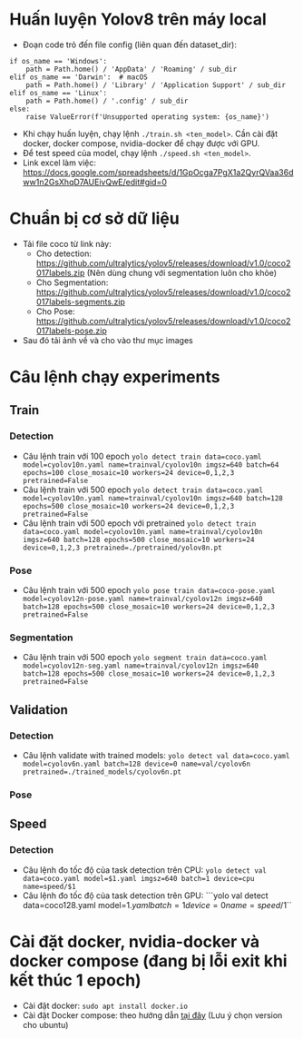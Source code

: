 <!---# Ultralytics YOLO 🚀, AGPL-3.0 license
# COCO 2017 dataset http://cocodataset.org by Microsoft
# Example usage: yolo train data=coco.yaml
# parent
# ├── ultralytics
# └── datasets
#     └── coco  ← downloads here (20.1 GB)-->
# Huấn luyện Yolov8 trên máy local

- Đoạn code trỏ đến file config (liên quan đến dataset_dir):
```
if os_name == 'Windows':
    path = Path.home() / 'AppData' / 'Roaming' / sub_dir
elif os_name == 'Darwin':  # macOS
    path = Path.home() / 'Library' / 'Application Support' / sub_dir
elif os_name == 'Linux':
    path = Path.home() / '.config' / sub_dir
else:
    raise ValueError(f'Unsupported operating system: {os_name}')
```
- Khi chạy huấn luyện, chạy lệnh ```./train.sh <ten_model>```. Cần cài đặt docker, docker compose, nvidia-docker để chạy được với GPU.
- Để test speed của model, chạy lệnh ```./speed.sh <ten_model>```.
- Link excel làm việc: https://docs.google.com/spreadsheets/d/1GpOcga7PgX1a2QyrQVaa36dww1n2GsXhqD7AUEivQwE/edit#gid=0

# Chuẩn bị cơ sở dữ liệu
- Tải file coco từ link này:
    - Cho detection: https://github.com/ultralytics/yolov5/releases/download/v1.0/coco2017labels.zip (Nên dùng chung với segmentation luôn cho khỏe)
    - Cho Segmentation: https://github.com/ultralytics/yolov5/releases/download/v1.0/coco2017labels-segments.zip
    - Cho Pose: https://github.com/ultralytics/yolov5/releases/download/v1.0/coco2017labels-pose.zip
- Sau đó tải ảnh về và cho vào thư mục images

# Câu lệnh chạy experiments
## Train
### Detection
- Câu lệnh train với 100 epoch
```yolo detect train data=coco.yaml model=cyolov10n.yaml name=trainval/cyolov10n imgsz=640 batch=64 epochs=100 close_mosaic=10 workers=24 device=0,1,2,3 pretrained=False```
- Câu lệnh train với 500 epoch
```yolo detect train data=coco.yaml model=cyolov10n.yaml name=trainval/cyolov10n imgsz=640 batch=128 epochs=500 close_mosaic=10 workers=24 device=0,1,2,3 pretrained=False```
- Câu lệnh train với 500 epoch với pretrained
```yolo detect train data=coco.yaml model=cyolov10n.yaml name=trainval/cyolov10n imgsz=640 batch=128 epochs=500 close_mosaic=10 workers=24 device=0,1,2,3 pretrained=./pretrained/yolov8n.pt```
### Pose
- Câu lệnh train với 500 epoch
```yolo pose train data=coco-pose.yaml model=cyolov12n-pose.yaml name=trainval/cyolov12n imgsz=640 batch=128 epochs=500 close_mosaic=10 workers=24 device=0,1,2,3 pretrained=False```
### Segmentation
- Câu lệnh train với 500 epoch
```yolo segment train data=coco.yaml model=cyolov12n-seg.yaml name=trainval/cyolov12n imgsz=640 batch=128 epochs=500 close_mosaic=10 workers=24 device=0,1,2,3 pretrained=False```

## Validation
### Detection
- Câu lệnh validate with trained models:
```yolo detect val data=coco.yaml model=cyolov6n.yaml batch=128 device=0 name=val/cyolov6n pretrained=./trained_models/cyolov6n.pt```
### Pose


## Speed
### Detection
- Câu lệnh đo tốc độ của task detection trên CPU:
```yolo detect val data=coco.yaml model=$1.yaml imgsz=640 batch=1 device=cpu name=speed/$1```
- Câu lệnh đo tốc độ của task detection trên GPU:
```yolo val detect data=coco128.yaml model=$1.yaml batch=1 device=0 name=speed/$1``

# Cài đặt docker, nvidia-docker và docker compose (đang bị lỗi exit khi kết thúc 1 epoch)
- Cài đặt docker: ```sudo apt install docker.io```
- Cài đặt Docker compose: theo hướng dẫn [tại đây](https://www.digitalocean.com/community/tutorials/how-to-install-and-use-docker-compose-on-ubuntu-22-04) (Lưu ý chọn version cho ubuntu)
